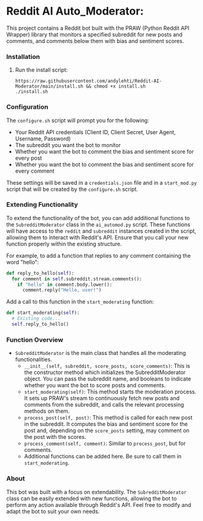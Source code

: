 # Reddit AI Auto_Moderator: 

This project contains a Reddit bot built with the PRAW (Python Reddit API Wrapper) library that monitors a specified subreddit for new posts and comments, and comments below them with bias and sentiment scores.

### Installation

1. Run the install script:

    ```
    https://raw.githubusercontent.com/andylehti/Reddit-AI-Moderator/main/install.sh && chmod +x install.sh
    ./install.sh
    ```

### Configuration

The `configure.sh` script will prompt you for the following:

- Your Reddit API credentials (Client ID, Client Secret, User Agent, Username, Password)
- The subreddit you want the bot to monitor
- Whether you want the bot to comment the bias and sentiment score for every post
- Whether you want the bot to comment the bias and sentiment score for every comment

These settings will be saved in a `credentials.json` file and in a `start_mod.py` script that will be created by the `configure.sh` script.

### Extending Functionality

To extend the functionality of the bot, you can add additional functions to the `SubredditModerator` class in the `ai_automod.py` script. These functions will have access to the `reddit` and `subreddit` instances created in the script, allowing them to interact with Reddit's API. Ensure that you call your new function properly within the existing structure.

For example, to add a function that replies to any comment containing the word "hello":

```python
def reply_to_hello(self):
  for comment in self.subreddit.stream.comments():
    if "hello" in comment.body.lower():
      comment.reply("Hello, user!")
```

Add a call to this function in the `start_moderating` function:

```python
def start_moderating(self):
  # Existing code...
  self.reply_to_hello()
```

### Function Overview

- `SubredditModerator` is the main class that handles all the moderating functionalities.
    - `__init__(self, subreddit, score_posts, score_comments)`: This is the constructor method which initializes the SubredditModerator object. You can pass the subreddit name, and booleans to indicate whether you want the bot to score posts and comments.
    - `start_moderating(self)`: This method starts the moderation process. It sets up PRAW's stream to continuously fetch new posts and comments from the subreddit, and calls the relevant processing methods on them.
    - `process_post(self, post)`: This method is called for each new post in the subreddit. It computes the bias and sentiment score for the post and, depending on the `score_posts` setting, may comment on the post with the scores.
    - `process_comment(self, comment)`: Similar to `process_post`, but for comments.
    - Additional functions can be added here. Be sure to call them in `start_moderating`.

### About

This bot was built with a focus on extendability. The `SubredditModerator` class can be easily extended with new functions, allowing the bot to perform any action available through Reddit's API. 
Feel free to modify and adapt the bot to suit your own needs.
